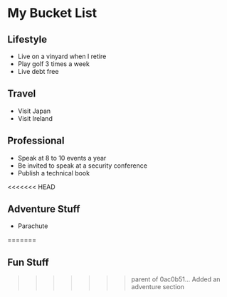 # My Bucket List

## Lifestyle

* Live on a vinyard when I retire
* Play golf 3 times a week
* Live debt free

## Travel

* Visit Japan
* Visit Ireland

## Professional

* Speak at 8 to 10 events a year
* Be invited to speak at a security conference
* Publish a technical book

<<<<<<< HEAD
## Adventure Stuff

* Parachute

=======
## Fun Stuff
>>>>>>> parent of 0ac0b51... Added an adventure section
